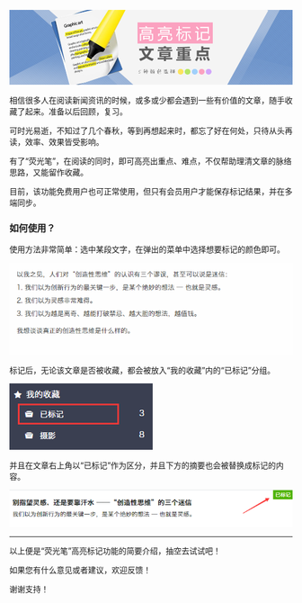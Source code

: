 ![Banner](/img/9/9-Banner.png)

相信很多人在阅读新闻资讯的时候，或多或少都会遇到一些有价值的文章，随手收藏了起来。准备以后回顾，复习。

可时光易逝，不知过了几个春秋，等到再想起来时，都忘了好在何处，只待从头再读，效率、效果皆受影响。

有了“荧光笔”，在阅读的同时，即可高亮出重点、难点，不仅帮助理清文章的脉络思路，又能留作收藏。

目前，该功能免费用户也可正常使用，但只有会员用户才能保存标记结果，并在多端同步。

### 如何使用？

使用方法非常简单：选中某段文字，在弹出的菜单中选择想要标记的颜色即可。

![Banner](/img/9/9-highLight-show.gif)

标记后，无论该文章是否被收藏，都会被放入“我的收藏”内的“已标记”分组。

![Banner](/img/9/9-favorite-highLight.png)

并且在文章右上角以“已标记”作为区分，并且下方的摘要也会被替换成标记的内容。

![Banner](/img/9/9-highLight-article.png)


---


以上便是“荧光笔”高亮标记功能的简要介绍，抽空去试试吧！

如果您有什么意见或者建议，欢迎反馈！

谢谢支持！
